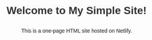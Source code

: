<!DOCTYPE html>
<html lang="en">
<head>
    <meta charset="UTF-8">
    <meta name="viewport" content="width=device-width, initial-scale=1.0">
    <title>My Simple Site</title>
    <style>
        body {
            font-family: Arial, sans-serif;
            line-height: 1.6;
            padding: 20px;
            text-align: center;
        }
        h1 {
            color: #333;
        }
    </style>
</head>
<body>
    <h1>Welcome to My Simple Site!</h1>
    <p>This is a one-page HTML site hosted on Netlify.</p>
</body>
</html>
